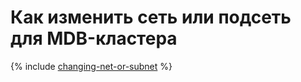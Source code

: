 # Как изменить сеть или подсеть для MDB-кластера


{% include [changing-net-or-subnet](../../vpc/how-to/changing-net-or-subnet.md) %}